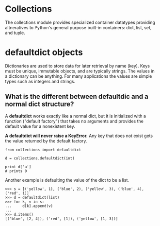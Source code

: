 # Collections

The collections module provides specialized container datatypes providing altneratives to Python's general purpose built-in containers:
dict, list, set, and tuple.

# defaultdict objects

Dictionaries are used to store data for later retrieval by name (key). Keys must be unique, immutable objects, and are typically strings.
The values in a dictionary can be anything. For many applications the values are simple types such as integers and strings.

## What is the different between defaultdic and a normal dict structure?

A **defaultdict** works exactly like a normal dict, but it is initialized with a function ("default factory") that takes no arguments
and provides the default value for a nonexistent key.

**A defaultdict will never raise a KeyError.** Any key that does not exist gets the value returned by the default factory.

```
from collections import defaultdict

d = collections.defaultdict(int)

print d['a']
# prints 0
```

Another example is defaulting the value of the dict to be a list.

```
>>> s = [('yellow', 1), ('blue', 2), ('yellow', 3), ('blue', 4), ('red', 1)]
>>> d = defaultdict(list)
>>> for k, v in s:
...     d[k].append(v)
...
>>> d.items()
[('blue', [2, 4]), ('red', [1]), ('yellow', [1, 3])]
```
